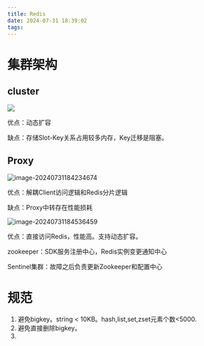 ```yaml
---
title: Redis
date: 2024-07-31 18:39:02
tags:
---
```


# 集群架构

## cluster

![](https://kjgadfk-1311071500.cos.ap-nanjing.myqcloud.com/image-20240731183942723.png)

优点：动态扩容

缺点：存储Slot-Key关系占用较多内存，Key迁移是阻塞。

## Proxy

![image-20240731184234674](https://kjgadfk-1311071500.cos.ap-nanjing.myqcloud.com/image-20240731184234674.png)

优点：解耦Client访问逻辑和Redis分片逻辑

缺点：Proxy中转存在性能损耗

![image-20240731184536459](https://kjgadfk-1311071500.cos.ap-nanjing.myqcloud.com/image-20240731184536459.png)

优点：直接访问Redis，性能高。支持动态扩容。

zookeeper：SDK服务注册中心，Redis实例变更通知中心

Sentinel集群：故障之后负责更新Zookeeper和配置中心

# 规范

1. 避免bigkey。string < 10KB。hash,list,set,zset元素个数<5000.
2. 避免直接删除bigkey。
3. 
